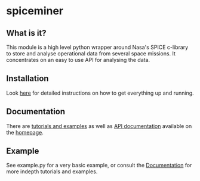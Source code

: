 spiceminer
==========

What is it?
-----------
This module is a high level python wrapper around Nasa's SPICE c-library to
store and analyse operational data from several space missions. It concentrates
on an easy to use API for analysing the data.

Installation
------------
Look [here](http://darasch.github.io/spiceminer/setup/index.html) for detailed
instructions on how to get everything up and running.

Documentation
-------------
There are [tutorials and examples](http://darasch.github.io/spiceminer/tutorial/index.html)
as well as [API documentation](http://darasch.github.io/spiceminer/documentation/index.html)
available on the [homepage](http://darasch.github.io/spiceminer).

Example
-------
See example.py for a very basic example, or consult the [Documentation](http://darasch.github.io/spiceminer/tutorial/index.html) for more indepth tutorials and examples.
